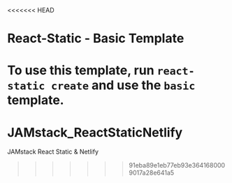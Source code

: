 <<<<<<< HEAD
# React-Static - Basic Template

To use this template, run `react-static create` and use the `basic` template.
=======
# JAMstack_ReactStaticNetlify
JAMstack React Static &amp; Netlify
>>>>>>> 91eba89e1eb77eb93e3641680009017a28e641a5
